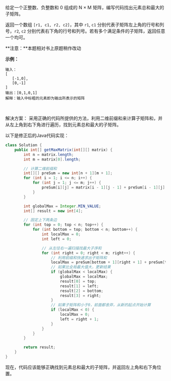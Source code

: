 给定一个正整数、负整数和 0 组成的 N × M 矩阵，编写代码找出元素总和最大的子矩阵。

返回一个数组 `[r1, c1, r2, c2]`，其中 `r1`, `c1` 分别代表子矩阵左上角的行号和列号，`r2`, `c2` 分别代表右下角的行号和列号。若有多个满足条件的子矩阵，返回任意一个均可。

**注意：**本题相对书上原题稍作改动

**示例：**

```
输入：
[
   [-1,0],
   [0,-1]
]
输出：[0,1,0,1]
解释：输入中标粗的元素即为输出所表示的矩阵
```

​         

解决方案：
采用正确的代码所提供的方法，利用二维前缀和来计算子矩阵和，并从左上角到右下角进行遍历，找到元素总和最大的子矩阵。

以下是修正后的Java代码实现：

```java
class Solution {
    public int[] getMaxMatrix(int[][] matrix) {
        int n = matrix.length;
        int m = matrix[0].length;

        // 计算二维前缀和
        int[][] preSum = new int[n + 1][m + 1];
        for (int i = 1; i <= n; i++) {
            for (int j = 1; j <= m; j++) {
                preSum[i][j] = matrix[i - 1][j - 1] + preSum[i - 1][j] + preSum[i][j - 1] - preSum[i - 1][j - 1];
            }
        }

        int globalMax = Integer.MIN_VALUE;
        int[] result = new int[4];

        // 固定上下两条边
        for (int top = 0; top < n; top++) {
            for (int bottom = top; bottom < n; bottom++) {
                int localMax = 0;
                int left = 0;

                // 从左往右一遍扫描找最大子序和
                for (int right = 0; right < m; right++) {
                    // 利用前缀和快速求出子矩阵和
                    localMax = preSum[bottom + 1][right + 1] + preSum[top][left] - preSum[bottom + 1][left] - preSum[top][right + 1];
                    // 如果比全局最大值大，更新结果
                    if (globalMax < localMax) {
                        globalMax = localMax;
                        result[0] = top;
                        result[1] = left;
                        result[2] = bottom;
                        result[3] = right;
                    }
                    // 如果子矩阵和小于0，前面都舍弃，从新的起点开始计算
                    if (localMax < 0) {
                        localMax = 0;
                        left = right + 1;
                    }
                }
            }
        }

        return result;
    }
}
```

现在，代码应该能够正确找到元素总和最大的子矩阵，并返回左上角和右下角位置。
